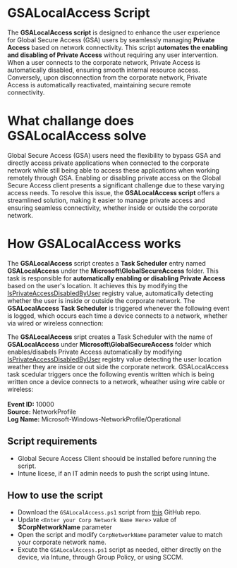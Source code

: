 # GSALocalAccess Script
The **GSALocalAccess script** is designed to enhance the user experience for Global Secure Access (GSA) users by seamlessly managing **Private Access** based on network connectivity. This script **automates the enabling and disabling of Private Access** without requiring any user intervention. When a user connects to the corporate network, Private Access is automatically disabled, ensuring smooth internal resource access. Conversely, upon disconnection from the corporate network, Private Access is automatically reactivated, maintaining secure remote connectivity.

# What challange does GSALocalAccess solve
Global Secure Access (GSA) users need the flexibility to bypass GSA and directly access private applications when connected to the corporate network while still being able to access these applications when working remotely through GSA. Enabling or disabling private access on the Global Secure Access client presents a significant challenge due to these varying access needs. To resolve this issue, the **GSALocalAccess script** offers a streamlined solution, making it easier to manage private access and ensuring seamless connectivity, whether inside or outside the corporate network.

# How GSALocalAccess works
The **GSALocalAccess** script creates a **Task Scheduler** entry named **GSALocalAccess** under the **Microsoft\GlobalSecureAccess** folder. This task is responsible for **automatically enabling or disabling Private Access** based on the user's location.
It achieves this by modifying the [IsPrivateAccessDisabledByUser](https://learn.microsoft.com/en-us/entra/global-secure-access/how-to-install-windows-client#disable-or-enable-private-access-on-the-client) registry value, automatically detecting whether the user is inside or outside the corporate network. The **GSALocalAccess Task Scheduler** is triggered whenever the following event is logged, which occurs each time a device connects to a network, whether via wired or wireless connection:

The <b>GSALocalAccess</b> sript creates a Task Scheduler with the name of <b>GSALocalAccess</b> under <b>Microsoft\GlobalSecureAccess</b> folder which enables/disabels Private Access automatically by modifying [IsPrivateAccessDisabledByUser](https://learn.microsoft.com/en-us/entra/global-secure-access/how-to-install-windows-client#disable-or-enable-private-access-on-the-client) registry value detecting the user location weather they are inside or out side the corporate network. GSALocalAccess task scedular triggers once the following eventis  written which is being written once a device connects to a network, wheather using wire cable or wireless:<br><br>
<b>Event ID:</b> 10000<br>
<b>Source:</b> NetworkProfile<br>
<b>Log Name:</b> Microsoft-Windows-NetworkProfile/Operational

## Script requirements
- Global Secure Access Client shoould be installed before running the script.
- Intune licese, if an IT admin needs to push the script using Intune.

## How to use the script
- Download the `GSALocalAccess.ps1` script from [this](https://github.com/mzmaili/GSALocalAccess) GitHub repo.
- Update `<Enter your Corp Network Name Here>` value of **$CorpNetworkName** parameter
- Open the script and modify `CorpNetworkName` parameter value to match your corporate network name.
- Excute the `GSALocalAccess.ps1` script as needed, either directly on the device, via Intune, through Group Policy, or using SCCM.


<!--
## Manulaly: Run the script as an administrator
## Using Intune: Follow Intune section
## Using Group Policy:

## User experience

# Frequently asked questions
## Does this script change anything?
Yes, it creates a **Task Scheduler** entry named **GSALocalAccess** under the **Microsoft\GlobalSecureAccess** folder

## Does this script require any PowerShell module to be installed?
No, the script does not require any PowerShell module.

-->
